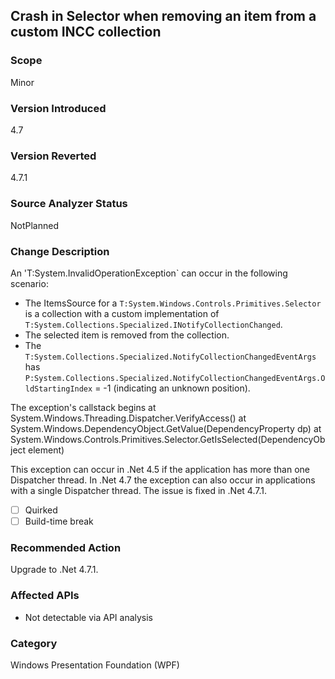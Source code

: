 ## Crash in Selector when removing an item from a custom INCC collection

### Scope
Minor

### Version Introduced
4.7

### Version Reverted
4.7.1

### Source Analyzer Status
NotPlanned

### Change Description
An 'T:System.InvalidOperationException` can occur in the following scenario:
  * The ItemsSource for a `T:System.Windows.Controls.Primitives.Selector` is a collection with a custom
	implementation of `T:System.Collections.Specialized.INotifyCollectionChanged`.
  * The selected item is removed from the collection.
  * The `T:System.Collections.Specialized.NotifyCollectionChangedEventArgs` has 
    `P:System.Collections.Specialized.NotifyCollectionChangedEventArgs.OldStartingIndex` = -1 
	(indicating an unknown position).

The exception's callstack begins
   at System.Windows.Threading.Dispatcher.VerifyAccess()
   at System.Windows.DependencyObject.GetValue(DependencyProperty dp)
   at System.Windows.Controls.Primitives.Selector.GetIsSelected(DependencyObject element)

This exception can occur in .Net 4.5 if the application has more than one Dispatcher thread.
In .Net 4.7 the exception can also occur in applications with a single Dispatcher thread.
The issue is fixed in .Net 4.7.1.

- [ ] Quirked
- [ ] Build-time break

### Recommended Action
Upgrade to .Net 4.7.1.

### Affected APIs
 * Not detectable via API analysis

### Category
Windows Presentation Foundation (WPF)

<!--
    ### Original Bug
    424259
-->


